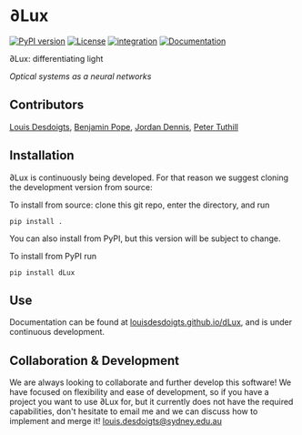 # ∂Lux
[![PyPI version](https://badge.fury.io/py/dLux.svg)](https://badge.fury.io/py/dLux)
[![License](https://img.shields.io/badge/License-BSD%203--Clause-blue.svg)](https://opensource.org/licenses/BSD-3-Clause)
[![integration](https://github.com/LouisDesdoigts/dLux/actions/workflows/tests.yml/badge.svg)](https://github.com/LouisDesdoigts/dLux/actions/workflows/tests.yml)
[![Documentation](https://github.com/LouisDesdoigts/dLux/actions/workflows/documentation.yml/badge.svg)](https://louisdesdoigts.github.io/dLux/)

∂Lux: differentiating light 

_Optical systems as a neural networks_


## Contributors

[Louis Desdoigts](https://github.com/LouisDesdoigts), [Benjamin Pope](https://github.com/benjaminpope), [Jordan
Dennis](https://github.com/Jordan-Dennis), [Peter Tuthill](https://github.com/petertuthill)


## Installation

∂Lux is continuously being developed. For that reason we suggest cloning the development version from source:

To install from source: clone this git repo, enter the directory, and run

```
pip install .
```
You can also install from PyPI, but this version will be subject to change.

To install from PyPI run

```
pip install dLux
```


## Use

Documentation can be found at [louisdesdoigts.github.io/dLux](https://louisdesdoigts.github.io/dLux/), and is under continuous development.


## Collaboration & Development

We are always looking to collaborate and further develop this software! We have focused on flexibility and ease of development, so if you have a project you want to use ∂Lux for, but it currently does not have the required capabilities, don't hesitate to email me and we can discuss how to implement and merge it! louis.desdoigts@sydney.edu.au